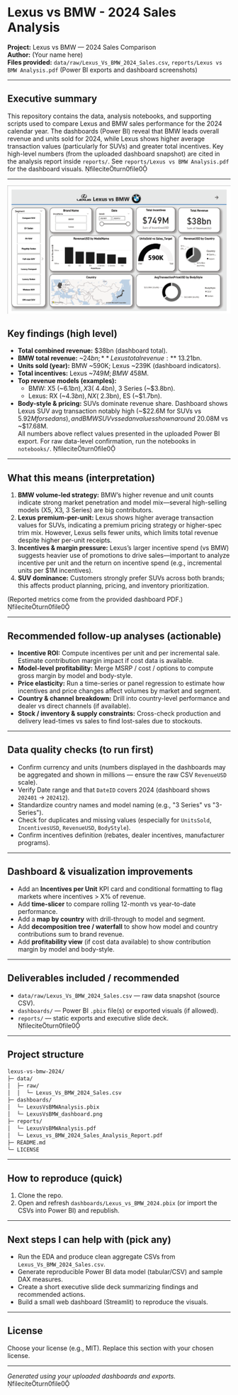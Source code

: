 
# Lexus vs BMW - 2024 Sales Analysis

**Project:** Lexus vs BMW — 2024 Sales Comparison  
**Author:** (Your name here)  
**Files provided:** `data/raw/Lexus_Vs_BMW_2024_Sales.csv`, `reports/Lexus vs BMW Analysis.pdf` (Power BI exports and dashboard screenshots)

---

## Executive summary
This repository contains the data, analysis notebooks, and supporting scripts used to compare Lexus and BMW sales performance for the 2024 calendar year. The dashboards (Power BI) reveal that BMW leads overall revenue and units sold for 2024, while Lexus shows higher average transaction values (particularly for SUVs) and greater total incentives. Key high-level numbers (from the uploaded dashboard snapshot) are cited in the analysis report inside `reports/`. See `reports/Lexus vs BMW Analysis.pdf` for the dashboard visuals. fileciteturn0file0

---

![Dashboard](dashboard/LexusVsBMW_dashboard.png)

## Key findings (high level)
- **Total combined revenue:** $38bn (dashboard total).  
- **BMW total revenue:** ~$24bn; **Lexus total revenue:** ~$13.21bn.  
- **Units sold (year):** BMW ~590K; Lexus ~239K (dashboard indicators).  
- **Total incentives:** Lexus ~$749M; BMW ~$458M.  
- **Top revenue models (examples):**  
  - BMW: X5 (~$6.1bn), X3 (~$4.4bn), 3 Series (~$3.8bn).  
  - Lexus: RX (~$4.3bn), NX (~$2.3bn), ES (~$1.7bn).  
- **Body-style & pricing:** SUVs dominate revenue share. Dashboard shows Lexus SUV avg transaction notably high (~$22.6M for SUVs vs $5.92M for sedans), and BMW SUV vs sedan values shown around ~$20.08M vs ~$17.68M.  
All numbers above reflect values presented in the uploaded Power BI export. For raw data-level confirmation, run the notebooks in `notebooks/`. fileciteturn0file0

---

## What this means (interpretation)
1. **BMW volume-led strategy:** BMW’s higher revenue and unit counts indicate strong market penetration and model mix—several high-selling models (X5, X3, 3 Series) are big contributors.  
2. **Lexus premium-per-unit:** Lexus shows higher average transaction values for SUVs, indicating a premium pricing strategy or higher-spec trim mix. However, Lexus sells fewer units, which limits total revenue despite higher per-unit receipts.  
3. **Incentives & margin pressure:** Lexus’s larger incentive spend (vs BMW) suggests heavier use of promotions to drive sales—important to analyze incentive per unit and the return on incentive spend (e.g., incremental units per $1M incentives).  
4. **SUV dominance:** Customers strongly prefer SUVs across both brands; this affects product planning, pricing, and inventory prioritization.

(Reported metrics come from the provided dashboard PDF.) fileciteturn0file0

---

## Recommended follow-up analyses (actionable)
- **Incentive ROI:** Compute incentives per unit and per incremental sale. Estimate contribution margin impact if cost data is available.  
- **Model-level profitability:** Merge MSRP / cost / options to compute gross margin by model and body-style.  
- **Price elasticity:** Run a time-series or panel regression to estimate how incentives and price changes affect volumes by market and segment.  
- **Country & channel breakdown:** Drill into country-level performance and dealer vs direct channels (if available).  
- **Stock / inventory & supply constraints:** Cross-check production and delivery lead-times vs sales to find lost-sales due to stockouts.

---

## Data quality checks (to run first)
- Confirm currency and units (numbers displayed in the dashboards may be aggregated and shown in millions — ensure the raw CSV `RevenueUSD` scale).
- Verify Date range and that `DateID` covers 2024 (dashboard shows `202401` → `202412`).
- Standardize country names and model naming (e.g., "3 Series" vs "3-Series").
- Check for duplicates and missing values (especially for `UnitsSold`, `IncentivesUSD`, `RevenueUSD`, `BodyStyle`).
- Confirm incentives definition (rebates, dealer incentives, manufacturer programs).

---

## Dashboard & visualization improvements
- Add an **Incentives per Unit** KPI card and conditional formatting to flag markets where incentives > X% of revenue.  
- Add **time-slicer** to compare rolling 12-month vs year-to-date performance.  
- Add a **map by country** with drill-through to model and segment.  
- Add **decomposition tree / waterfall** to show how model and country contributions sum to brand revenue.  
- Add **profitability view** (if cost data available) to show contribution margin by model and body-style.

---

## Deliverables included / recommended
- `data/raw/Lexus_Vs_BMW_2024_Sales.csv` — raw data snapshot (source CSV).  
- `dashboards/` — Power BI `.pbix` file(s) or exported visuals (if allowed).  
- `reports/` — static exports and executive slide deck. fileciteturn0file0

---

## Project structure
```
lexus-vs-bmw-2024/
├─ data/
│  ├─ raw/
│  │  └─ Lexus_Vs_BMW_2024_Sales.csv
├─ dashboards/
│  └─ LexusVsBMWAnalysis.pbix
│  └─ LexusVsBMW_dashboard.png
├─ reports/
│  └─ LexusVsBMWAnalysis.pdf
│  └─ Lexus_vs_BMW_2024_Sales_Analysis_Report.pdf
├─ README.md
└─ LICENSE
```

---

## How to reproduce (quick)
1. Clone the repo.  
2. Open and refresh `dashboards/Lexus_vs_BMW_2024.pbix` (or import the CSVs into Power BI) and republish.

---

## Next steps I can help with (pick any)
- Run the EDA and produce clean aggregate CSVs from `Lexus_Vs_BMW_2024_Sales.csv`.  
- Generate reproducible Power BI data model (tabular/CSV) and sample DAX measures.  
- Create a short executive slide deck summarizing findings and recommended actions.  
- Build a small web dashboard (Streamlit) to reproduce the visuals.

---

## License
Choose your license (e.g., MIT). Replace this section with your chosen license.

---
*Generated using your uploaded dashboards and exports.* fileciteturn0file0
